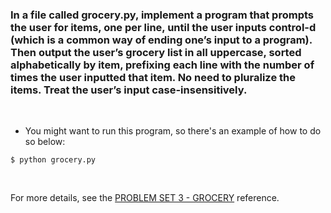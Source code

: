 ### In a file called grocery.py, implement a program that prompts the user for items, one per line, until the user inputs control-d (which is a common way of ending one’s input to a program). Then output the user’s grocery list in all uppercase, sorted alphabetically by item, prefixing each line with the number of times the user inputted that item. No need to pluralize the items. Treat the user’s input case-insensitively.

<br />

* You might want to run this program, so there's an example of how to do so below:

```
$ python grocery.py
```

<br />

For more details, see the [PROBLEM SET 3 - GROCERY](https://cs50.harvard.edu/python/2022/psets/3/grocery/) reference.
